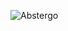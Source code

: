 ![Abstergo](http://sopradoresdecartucho.files.wordpress.com/2012/01/abstergo_industries_by_vesferatu-d39vask.gif)
